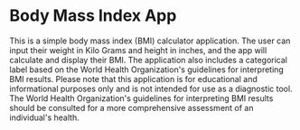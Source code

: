 # Body Mass Index App
This is a simple body mass index (BMI) calculator application. The user can input their weight in Kilo Grams and height in inches, and the app will calculate and display their BMI. The application also includes a categorical label based on the World Health Organization's guidelines for interpreting BMI results.
Please note that this application is for educational and informational purposes only and is not intended for use as a diagnostic tool. The World Health Organization's guidelines for interpreting BMI results should be consulted for a more comprehensive assessment of an individual's health.
